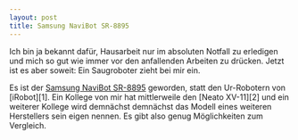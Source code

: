 ```yaml
---
layout: post
title: Samsung NaviBot SR-8895
---
```

Ich bin ja bekannt dafür, Hausarbeit nur im absoluten Notfall zu erledigen und mich so gut wie immer vor den anfallenden Arbeiten zu drücken. Jetzt ist es aber soweit: Ein Saugroboter zieht bei mir ein.

Es ist der [Samsung NaviBot SR-8895][0] geworden, statt den Ur-Robotern von [iRobot][1]. Ein Kollege von mir hat mittlerweile den [Neato XV-11][2] und ein weiterer Kollege wird demnächst demnächst das Modell eines weiteren Herstellers sein eigen nennen. Es gibt also genug Möglichkeiten zum Vergleich.

[0]: 
[1]: 
